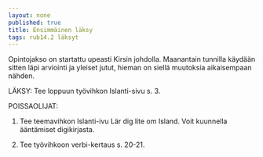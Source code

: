 ```yaml
---
layout: none
published: true
title: Ensimmäinen läksy
tags: rub14.2 läksyt
---
```

Opintojakso on startattu upeasti Kirsin johdolla. Maanantain tunnilla käydään sitten läpi arviointi ja yleiset jutut, hieman on siellä muutoksia aikaisempaan nähden.

LÄKSY:
Tee loppuun työvihkon Islanti-sivu s. 3.

POISSAOLIJAT:

1. Tee teemavihkon Islanti-ivu Lär dig lite om Island. Voit kuunnella ääntämiset digikirjasta.

2. Tee työvihkoon verbi-kertaus s. 20-21.
